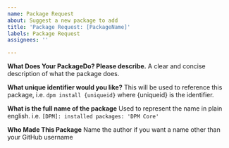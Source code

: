 ```yaml
---
name: Package Request
about: Suggest a new package to add
title: 'Package Request: [PackageName]'
labels: Package Request
assignees: ''

---
```


**What Does Your PackageDo? Please describe.**
A clear and concise description of what the package does.

**What unique identifier would you like?**
This will be used to reference this package, i.e. `dpm install {uniqueid}` where {uniqueid} is the identifier.

**What is the full name of the package**
Used to represent the name in plain english. i.e. `[DPM]: installed packages: 'DPM Core'`

**Who Made This Package**
Name the author if you want a name other than your GitHub username
